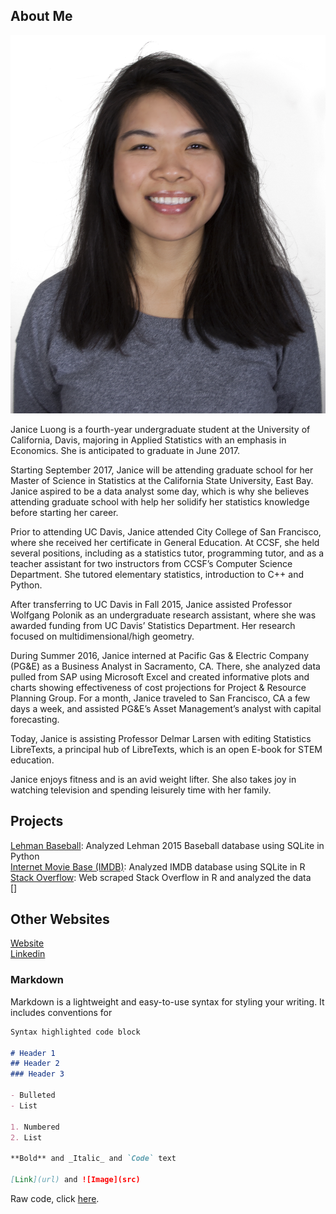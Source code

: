 ## About Me

<img src="/assets/img/janice-photo.jpg" id="picture_me">

Janice Luong is a fourth-year undergraduate student at the University of California, Davis, majoring in Applied Statistics with an emphasis in Economics. She is anticipated to graduate in June 2017.  

Starting September 2017, Janice will be attending graduate school for her Master of Science in Statistics at the California State University, East Bay. Janice aspired to be a data analyst some day, which is why she believes attending graduate school with help her solidify her statistics knowledge before starting her career.

Prior to attending UC Davis, Janice attended City College of San Francisco, where she received her certificate in General Education. At CCSF, she held several positions, including as a statistics tutor, programming tutor, and as a teacher assistant for two instructors from CCSF’s Computer Science Department. She tutored elementary statistics, introduction to C++ and Python.

After transferring to UC Davis in Fall 2015, Janice assisted Professor Wolfgang Polonik as an undergraduate research assistant, where she was awarded funding from UC Davis’ Statistics Department. Her research focused on multidimensional/high geometry. 

During Summer 2016, Janice interned at Pacific Gas & Electric Company (PG&E) as a Business Analyst in Sacramento, CA. There, she analyzed data pulled from SAP using Microsoft Excel and created informative plots and charts showing effectiveness of cost projections for Project & Resource Planning Group. For a month, Janice traveled to San Francisco, CA a few days a week, and assisted PG&E’s Asset Management’s analyst with capital forecasting.

Today, Janice is assisting Professor Delmar Larsen with editing Statistics LibreTexts, a principal hub of LibreTexts, which is an open E-book for STEM education.

Janice enjoys fitness and is an avid weight lifter. She also takes joy in watching television and spending leisurely time with her family. 

## Projects

[Lehman Baseball](https://janluong.github.io/STA-141B-Project/): Analyzed Lehman 2015 Baseball database using SQLite in Python <br>
[Internet Movie Base (IMDB)](https://github.com/janluong/Statistical-Computing-Assignment-5): Analyzed IMDB database using SQLite in R <br>
[Stack Overflow](https://github.com/janluong/Statistical-Computing-Assignment-6): Web scraped Stack Overflow in R and analyzed the data <br>
[]

## Other Websites

[Website](http://janice-luong.com/) <br>
[Linkedin](http://linkedin.com/in/luongjanice)

### Markdown

Markdown is a lightweight and easy-to-use syntax for styling your writing. It includes conventions for

```markdown
Syntax highlighted code block

# Header 1
## Header 2
### Header 3

- Bulleted
- List

1. Numbered
2. List

**Bold** and _Italic_ and `Code` text

[Link](url) and ![Image](src)
```

Raw code, click [here](https://janluong.github.io/NEW.html).

